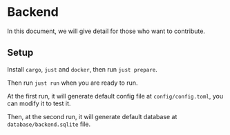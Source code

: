# Backend

In this document, we will give detail for those who want to contribute.

## Setup

Install `cargo`, `just` and `docker`, then run ``just prepare``.

Then run `just run` when you are ready to run.

At the first run, it will generate default config file at `config/config.toml`, you can modify it to test it.

Then, at the second run, it will generate default database at `database/backend.sqlite` file.